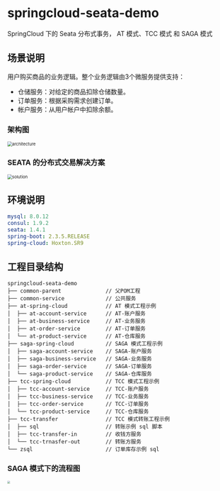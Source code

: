 # springcloud-seata-demo

SpringCloud 下的 Seata 分布式事务， AT 模式、TCC 模式 和 SAGA 模式

## 场景说明

用户购买商品的业务逻辑。整个业务逻辑由3个微服务提供支持：

- 仓储服务：对给定的商品扣除仓储数量。
- 订单服务：根据采购需求创建订单。
- 帐户服务：从用户帐户中扣除余额。

### 架构图

<img src="https://cdn.jsdelivr.net/gh/dmego/images@master/img/20201209085813.png" alt="architecture" style="zoom:67%;" />

### SEATA 的分布式交易解决方案

<img src="https://cdn.jsdelivr.net/gh/dmego/images@master/img/20201209085923.png" alt="solution" style="zoom:67%;" />

## 环境说明
```yaml
mysql: 8.0.12
consul: 1.9.2
seata: 1.4.1
spring-boot: 2.3.5.RELEASE
spring-cloud: Hoxton.SR9
```

## 工程目录结构

```
springcloud-seata-demo
├── common-parent              // 父POM工程
├── common-service             // 公共服务
├── at-spring-cloud            // AT 模式工程示例
│  ├── at-account-service      // AT-账户服务
│  ├── at-business-service     // AT-业务服务
│  ├── at-order-service        // AT-订单服务
│  └── at-product-service      // AT-仓库服务
├── saga-spring-cloud          // SAGA 模式工程示例 
│  ├── saga-account-service    // SAGA-账户服务
│  ├── saga-business-service   // SAGA-业务服务
│  ├── saga-order-service      // SAGA-订单服务
│  └── saga-product-service    // SAGA-仓库服务
├── tcc-spring-cloud           // TCC 模式工程示例 
│  ├── tcc-account-service     // TCC-账户服务
│  ├── tcc-business-service    // TCC-业务服务
│  ├── tcc-order-service       // TCC-订单服务
│  └── tcc-product-service     // TCC-仓库服务
├── tcc-transfer               // TCC 模式转账工程示例
│  ├── sql                     // 转账示例 sql 脚本
│  ├── tcc-transfer-in         // 收钱方服务 
│  └── tcc-trnasfer-out        // 转账方服务
└── zsql                       // 订单库存示例 sql
```



### SAGA 模式下的流程图

<img src="https://cdn.jsdelivr.net/gh/dmego/images/img/image-20210331110320795.png" style="zoom:40%;" />